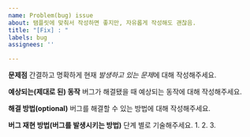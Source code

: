 ```yaml
---
name: Problem(bug) issue
about: 탬플릿에 맞춰서 작성하면 좋지만, 자유롭게 작성해도 괜찮음.
title: "[Fix] : "
labels: bug
assignees: ''

---
```


**문제점**
간결하고 명확하게 현재 *발생하고 있는 문제*에 대해 작성해주세요.

**예상되는(제대로 된) 동작**
버그가 해결됐을 때 예상되는 동작에 대해 작성해주세요.

**해결 방법(optional)**
버그를 해결할 수 있는 방법에 대해 작성해주세요.

**버그 재현 방법(버그를 발생시키는 방법)**
단계 별로 기술해주세요.
1. 
2. 
3.

